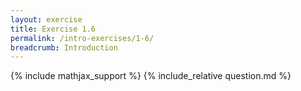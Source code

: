 ```yaml
---
layout: exercise
title: Exercise 1.6
permalink: /intro-exercises/1-6/
breadcrumb: Introduction
---
```


{% include mathjax_support %}
{% include_relative question.md %}
